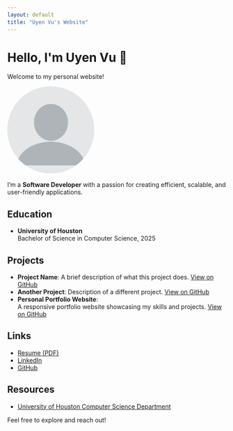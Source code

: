 ```yaml
---
layout: default
title: "Uyen Vu's Website"
---
```

  
# Hello, I'm Uyen Vu 👋
Welcome to my personal website!  

<img src="images/profile.png" alt="Uyen Vu" style="width:200px; border-radius:50%;">

I’m a **Software Developer** with a passion for creating efficient, scalable, and user-friendly applications.

## Education
- **University of Houston**  
  Bachelor of Science in Computer Science, 2025

## Projects
- **Project Name**: A brief description of what this project does. [View on GitHub](https://github.com/your-repo)
- **Another Project**: Description of a different project. [View on GitHub](https://github.com/your-repo)
- **Personal Portfolio Website**:  
  A responsive portfolio website showcasing my skills and projects. [View on GitHub](https://github.com/uynvu078)

## Links
- [Resume (PDF)](https://uynvu078.github.io/files/resume.pdf)  
- [LinkedIn](https://www.linkedin.com/in/uyen-vu-sf8358/)  
- [GitHub](https://github.com/uynvu078)

## Resources
- [University of Houston Computer Science Department](https://www.cs.uh.edu/)

  
Feel free to explore and reach out!
